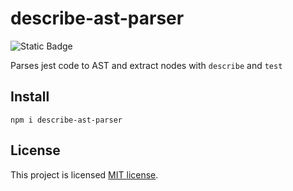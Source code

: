 # describe-ast-parser

![Static Badge](https://img.shields.io/badge/License-MIT-brightgreen)

Parses jest code to AST and extract nodes with `describe` and `test`


## Install

```
npm i describe-ast-parser
```


## License

This project is licensed [MIT license](https://github.com/TakaShinoda/describe-ast-parser/blob/main/LICENSE).
